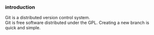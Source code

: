 ### introduction

Git is a distributed version control system.	
Git is free software distributed under the GPL.	
Creating a new branch is quick and simple.

